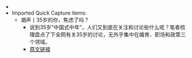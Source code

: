 - 
- Imported Quick Capture items:
    - 潮声丨35岁的你，焦虑了吗？
        - 说到35岁“中国式中年”，人们又到底在关注和讨论些什么呢？笔者梳理盘点了下全网有关35岁的讨论，无外乎集中在婚育、职场和政策三个领域。
        - [原文链接](https://tianmunews.com/news.html?id=2385952)
